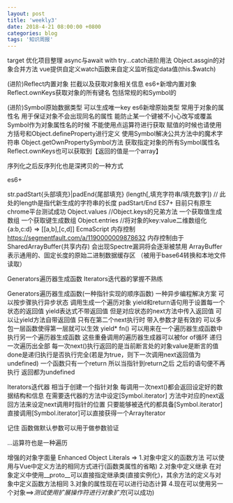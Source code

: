 ```yaml
---
layout: post
title: 'weekly3'
date: 2018-4-21 08:00:00 +0800
categories: blog
tags: '知识周报'
---
```


target 优化项目整理 async与await with try...catch进阶用法 Object.assgin的对象合并方法 vue提供自定义watch函数来自定义监听指定data值(this.$watch)

(进阶)Reflect内置对象 拦截以及获取对象相关信息 es6+新增内置对象 Reflect.ownKeys获取对象的所有键名 包括常规的和Symbol的

(进阶)Symbol原始数据类型 可以生成唯一key es6新增原始类型 常用于对象的属性名 用于保证对象不会出现同名的属性 能防止某一个键被不小心改写或覆盖 Symbol作为对象属性名的时候 不能使用点运算符进行获取 赋值的时候也请使用方括号和Object.defineProperty进行定义 使用Symbol解决公共方法中的魔术字符串 Object.getOwnPropertySymbol方法 获取指定对象的所有Symbol属性名 Reflect.ownKeys也可以获取到【返回的值是一个array】

序列化之后反序列化也是深拷贝的一种方式

es6+

str.padStart{头部填充}|padEnd{尾部填充} (length[,填充字符串/填充数字]) // 此处的length是指代新生成的字符串的长度 padStart/End ES7+ 目前只有原生chrome平台测试成功
Object.values //Object.keys的兄弟方法 一个获取值生成数组 一个获取键生成数组
Object.entries //将对象的key:value二维数组化 {a:b,c:d} => [[a,b],[c,d]]
EcmaScript 内存控制 https://segmentfault.com/a/1190000009878632 内存控制由于 SharedArrayBuffer(共享内存) 会出现Spectre漏洞将会逐渐被禁用
ArrayBuffer 表示通用的、固定长度的原始二进制数据缓存区 （被用于base64转换和本地文件读取）

Generators遍历器生成函数 Iterators迭代器的掌握不熟练

Generators遍历器生成函数(一种指针实现的顺序函数) 一种异步编程解决方案 可以按步骤执行异步状态 调用生成一个遍历对象 yield和return语句用于设置每一个状态的返回值 yield表达式不带返回值 但是对应状态的next方法中传入返回值 可以让yield方法自带返回值 只有在第二个next执行时 带入参数才是有效的 可以多包一层函数使得第一层就可以生效 yield* fn()   可以用来在一个遍历器生成函数中执行另一个遍历器生成函数 这些重叠调用的遍历器生成器可以被for of循环 递归一次遍历出全部 每一次next()执行返回的是当前断言处的对象value是断言的值 done是递归执行是否执行完全(若是为true，则下一次调用next返回值为undefined) 一个函数只有一个return 所以当指针到return之后 之后的语句便不再执行 返回都为undefined

Iterators迭代器 相当于创建一个指针对象 每调用一次next()都会返回设定好的数据结构和信息 在需要迭代器的方法中设定[Symbol.iterator] 方法中对应的next返回方法来设定next调用时指针的位置
只要能够被迭代的都具备[Symbol.iterator] 直接调用[Symbol.iterator]可以直接获得一个ArrayIterator

记住 函数做默认参数可以用于做参数验证

...运算符也是一种遍历

增强的对象字面量 Enhanced Object Literals => 1.对象中定义的函数方法 可以使用与Vue中定义方法的相同方式进行(函数类属性的省略) 2.对象中定义继承 在对象定义中使用__proto__可以直接指定继承类(直接实例化)，其余方法的定义与对象中定义函数方法相同 3.对象的属性现在可以进行动态计算 4.现在可以使用另一个对象==>_测试使用扩展操作符进行对象扩充_(可以成功)